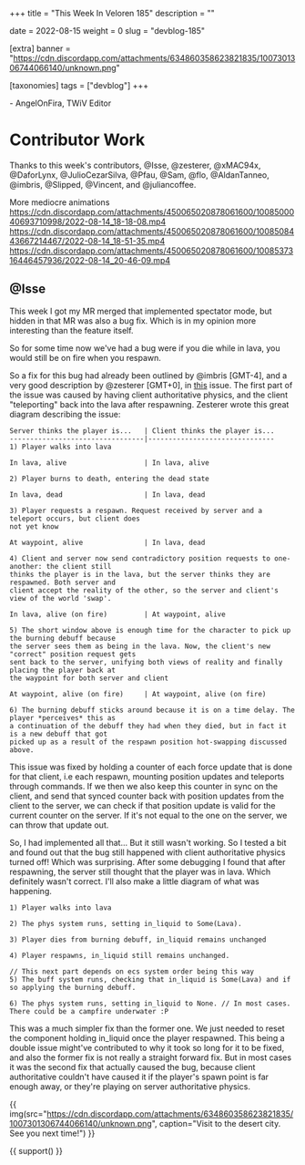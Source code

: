 +++
title = "This Week In Veloren 185"
description = ""

date = 2022-08-15
weight = 0
slug = "devblog-185"

[extra]
banner = "https://cdn.discordapp.com/attachments/634860358623821835/1007301306744066140/unknown.png"

[taxonomies]
tags = ["devblog"]
+++



\- AngelOnFira, TWiV Editor

# Contributor Work

Thanks to this week's contributors, @Isse, @zesterer, @xMAC94x, @DaforLynx,
@JulioCezarSilva, @Pfau, @Sam, @flo, @AldanTanneo, @imbris, @Slipped, @Vincent,
and @juliancoffee.

More mediocre animations
https://cdn.discordapp.com/attachments/450065020878061600/1008500040693710998/2022-08-14_18-18-08.mp4
https://cdn.discordapp.com/attachments/450065020878061600/1008508443667214467/2022-08-14_18-51-35.mp4
https://cdn.discordapp.com/attachments/450065020878061600/1008537316446457936/2022-08-14_20-46-09.mp4

## @Isse

This week I got my MR merged that implemented spectator mode, but hidden in that MR was also a bug fix. Which is in my opinion more interesting than the feature itself.

So for some time now we've had a bug were if you die while in lava, you would still be on fire when you respawn.

So a fix for this bug had already been outlined by @imbris [GMT-4], and a very
good description by @zesterer [GMT+0], in
[this](https://gitlab.com/veloren/veloren/-/issues/1379) issue. The first part
of the issue was caused by having client authoritative physics, and the client
"teleporting" back into the lava after respawning. Zesterer wrote this great
diagram describing the issue:

```
Server thinks the player is...   | Client thinks the player is...
---------------------------------|-------------------------------
1) Player walks into lava

In lava, alive                   | In lava, alive

2) Player burns to death, entering the dead state

In lava, dead                    | In lava, dead

3) Player requests a respawn. Request received by server and a teleport occurs, but client does
not yet know

At waypoint, alive               | In lava, dead

4) Client and server now send contradictory position requests to one-another: the client still
thinks the player is in the lava, but the server thinks they are respawned. Both server and
client accept the reality of the other, so the server and client's view of the world 'swap'.

In lava, alive (on fire)         | At waypoint, alive

5) The short window above is enough time for the character to pick up the burning debuff because
the server sees them as being in the lava. Now, the client's new "correct" position request gets
sent back to the server, unifying both views of reality and finally placing the player back at
the waypoint for both server and client

At waypoint, alive (on fire)     | At waypoint, alive (on fire)

6) The burning debuff sticks around because it is on a time delay. The player *perceives* this as
a continuation of the debuff they had when they died, but in fact it is a new debuff that got
picked up as a result of the respawn position hot-swapping discussed above.
```

This issue was fixed by holding a counter of each force update that is done for that client, i.e each respawn, mounting position updates and teleports through commands. If we then we also keep this counter in sync on the client, and send that synced counter back with position updates from the client to the server, we can check if that position update is valid for the current counter on the server. If it's not equal to the one on the server, we can throw that update out. 

So, I had implemented all that... But it still wasn't working. So I tested a bit
and found out that the bug still happened with client authoritative physics
turned off! Which was surprising. After some debugging I found that after
respawning, the server still thought that the player was in lava. Which
definitely wasn't correct. I'll also make a little diagram of what was
happening.

```
1) Player walks into lava

2) The phys system runs, setting in_liquid to Some(Lava).

3) Player dies from burning debuff, in_liquid remains unchanged

4) Player respawns, in_liquid still remains unchanged. 

// This next part depends on ecs system order being this way
5) The buff system runs, checking that in_liquid is Some(Lava) and if so applying the burning debuff.

6) The phys system runs, setting in_liquid to None. // In most cases. There could be a campfire underwater :P
```

This was a much simpler fix than the former one. We just needed to reset the component holding in_liquid once the player respawned.
This being a double issue might've contributed to why it took so long for it to be fixed, and also the former fix is not really a straight forward fix. But in most cases it was the second fix that actually caused the bug, because client authoritative couldn't have caused it if the player's spawn point is far enough away, or they're playing on server authoritative physics.

{{
    img(src="https://cdn.discordapp.com/attachments/634860358623821835/1007301306744066140/unknown.png",
    caption="Visit to the desert city. See you next time!")
}}

{{ support() }}
